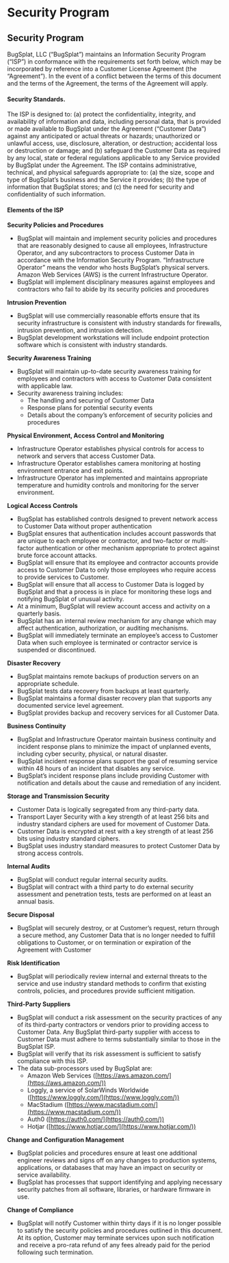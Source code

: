 # Security Program

## Security Program

BugSplat, LLC (“BugSplat”) maintains an Information Security Program (“ISP”) in conformance with the requirements set forth below, which may be incorporated by reference into a Customer License Agreement (the “Agreement”). In the event of a conflict between the terms of this document and the terms of the Agreement, the terms of the Agreement will apply.

#### Security Standards.

The ISP is designed to: (a) protect the confidentiality, integrity, and availability of information and data, including personal data, that is provided or made available to BugSplat under the Agreement (“Customer Data”) against any anticipated or actual threats or hazards; unauthorized or unlawful access, use, disclosure, alteration, or destruction; accidental loss or destruction or damage; and (b) safeguard the Customer Data as required by any local, state or federal regulations applicable to any Service provided by BugSplat under the Agreement. The ISP contains administrative, technical, and physical safeguards appropriate to: (a) the size, scope and type of BugSplat’s business and the Service it provides; (b) the type of information that BugSplat stores; and (c) the need for security and confidentiality of such information.

#### Elements of the ISP

**Security Policies and Procedures**

* BugSplat will maintain and implement security policies and procedures that are reasonably designed to cause all employees, Infrastructure Operator, and any subcontractors to process Customer Data in accordance with the Information Security Program. “Infrastructure Operator” means the vendor who hosts BugSplat’s physical servers. Amazon Web Services (AWS) is the current Infrastructure Operator.
* BugSplat will implement disciplinary measures against employees and contractors who fail to abide by its security policies and procedures

**Intrusion Prevention**

* BugSplat will use commercially reasonable efforts ensure that its security infrastructure is consistent with industry standards for firewalls, intrusion prevention, and intrusion detection.
* BugSplat development workstations will include endpoint protection software which is consistent with industry standards.

**Security Awareness Training**

* BugSplat will maintain up-to-date security awareness training for employees and contractors with access to Customer Data consistent with applicable law.
* Security awareness training includes:
  * The handling and securing of Customer Data
  * Response plans for potential security events
  * Details about the company’s enforcement of security policies and procedures

**Physical Environment, Access Control and Monitoring**

* Infrastructure Operator establishes physical controls for access to network and servers that access Customer Data.
* Infrastructure Operator establishes camera monitoring at hosting environment entrance and exit points.
* Infrastructure Operator has implemented and maintains appropriate temperature and humidity controls and monitoring for the server environment.

**Logical Access Controls**

* BugSplat has established controls designed to prevent network access to Customer Data without proper authentication
* BugSplat ensures that authentication includes account passwords that are unique to each employee or contractor, and two-factor or multi-factor authentication or other mechanism appropriate to protect against brute force account attacks.
* BugSplat will ensure that its employee and contractor accounts provide access to Customer Data to only those employees who require access to provide services to Customer.
* BugSplat will ensure that all access to Customer Data is logged by BugSplat and that a process is in place for monitoring these logs and notifying BugSplat of unusual activity.
* At a minimum, BugSplat will review account access and activity on a quarterly basis.
* BugSplat has an internal review mechanism for any change which may affect authentication, authorization, or auditing mechanisms.
* BugSplat will immediately terminate an employee’s access to Customer Data when such employee is terminated or contractor service is suspended or discontinued.

**Disaster Recovery**

* BugSplat maintains remote backups of production servers on an appropriate schedule.
* BugSplat tests data recovery from backups at least quarterly.
* BugSplat maintains a formal disaster recovery plan that supports any documented service level agreement.
* BugSplat provides backup and recovery services for all Customer Data.

**Business Continuity**

* BugSplat and Infrastructure Operator maintain business continuity and incident response plans to minimize the impact of unplanned events, including cyber security, physical, or natural disaster.
* BugSplat incident response plans support the goal of resuming service within 48 hours of an incident that disables any service.
* BugSplat’s incident response plans include providing Customer with notification and details about the cause and remediation of any incident.

**Storage and Transmission Security**

* Customer Data is logically segregated from any third-party data.
* Transport Layer Security with a key strength of at least 256 bits and industry standard ciphers are used for movement of Customer Data.
* Customer Data is encrypted at rest with a key strength of at least 256 bits using industry standard ciphers.
* BugSplat uses industry standard measures to protect Customer Data by strong access controls.

**Internal Audits**

* BugSplat will conduct regular internal security audits.
* BugSplat will contract with a third party to do external security assessment and penetration tests, tests are performed on at least an annual basis.

**Secure Disposal**

* BugSplat will securely destroy, or at Customer’s request, return through a secure method, any Customer Data that is no longer needed to fulfill obligations to Customer, or on termination or expiration of the Agreement with Customer

**Risk Identification**

* BugSplat will periodically review internal and external threats to the service and use industry standard methods to confirm that existing controls, policies, and procedures provide sufficient mitigation.

**Third-Party Suppliers**

* BugSplat will conduct a risk assessment on the security practices of any of its third-party contractors or vendors prior to providing access to Customer Data. Any BugSplat third-party supplier with access to Customer Data must adhere to terms substantially similar to those in the BugSplat ISP.
* BugSplat will verify that its risk assessment is sufficient to satisfy compliance with this ISP.
* The data sub-processors used by BugSplat are:
  * Amazon Web Services ([https://aws.amazon.com/](https://aws.amazon.com/))
  * Loggly, a service of SolarWinds Worldwide ([https://www.loggly.com/](https://www.loggly.com/))
  * MacStadium ([https://www.macstadium.com/](https://www.macstadium.com/))
  * Auth0 ([https://auth0.com/](https://auth0.com/))
  * Hotjar ([https://www.hotjar.com/](https://www.hotjar.com/))

**Change and Configuration Management**

* BugSplat policies and procedures ensure at least one additional engineer reviews and signs off on any changes to production systems, applications, or databases that may have an impact on security or service availability.
* BugSplat has processes that support identifying and applying necessary security patches from all software, libraries, or hardware firmware in use.

**Change of Compliance**

* BugSplat will notify Customer within thirty days if it is no longer possible to satisfy the security policies and procedures outlined in this document. At its option, Customer may terminate services upon such notification and receive a pro-rata refund of any fees already paid for the period following such termination.

